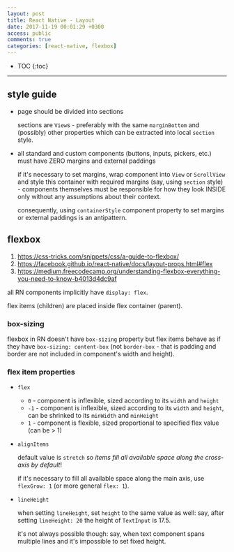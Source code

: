 ```yaml
---
layout: post
title: React Native - Layout
date: 2017-11-19 00:01:29 +0300
access: public
comments: true
categories: [react-native, flexbox]
---
```


<!-- more -->

* TOC
{:toc}
<hr>

style guide
-----------

- page should be divided into sections

  sections are `View`s - preferably with the same `marginBottom`
  and (possibly) other properties which can be extracted into local
  `section` style.

- all standard and custom components (buttons, inputs, pickers,
  etc.) must have ZERO margins and external paddings

  if it's necessary to set margins, wrap component into `View` or
  `ScrollView` and style this container with required margins (say,
  using `section` style) - components themselves must be responsible
  for how they look INSIDE only without any assumptions about their
  context.

  consequently, using `containerStyle` component property to set
  margins or external paddings is an antipattern.

flexbox
-------

1. <https://css-tricks.com/snippets/css/a-guide-to-flexbox/>
2. <https://facebook.github.io/react-native/docs/layout-props.html#flex>
3. <https://medium.freecodecamp.org/understanding-flexbox-everything-you-need-to-know-b4013d4dc9af>

all RN components implicitly have `display: flex`.

flex items (children) are placed inside flex container (parent).

### box-sizing

flexbox in RN doesn't have `box-sizing` property but flex items behave
as if they have `box-sizing: content-box` (not `border-box` - that is
padding and border are not included in component's width and height).

### flex item properties

- `flex`

  - `0` - component is inflexible, sized according to its `width` and `height`
  - `-1` - component is inflexible, sized according to its `width` and `height`,
    can be shrinked to its `minWidth` and `minHeight`
  - `1` - component is flexible, sized proportional to specified flex value
    (can be \> 1)

- `alignItems`

  default value is `stretch` so *items fill all available space along the
  cross-axis by default*!

  if it's necessary to fill all available space along the main axis,
  use `flexGrow: 1` (or more general `flex: 1`).

- `lineHeight`

  when setting `lineHeight`, set `height` to the same value as well:
  say, after setting `lineHeight: 20` the height of `TextInput` is 17.5.

  it's not always possible though: say, when text component spans
  multiple lines and it's impossible to set fixed height.
